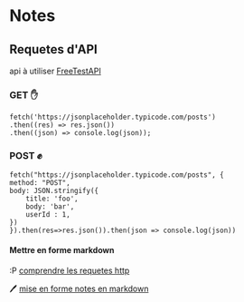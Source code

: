 # Notes

## Requetes d'API

api à utiliser [FreeTestAPI](https://freetestapi.com/apis/movies)

### GET :hand:

    fetch('https://jsonplaceholder.typicode.com/posts')
    .then((res) => res.json())
    .then((json) => console.log(json)); 

### POST :fist:

    fetch("https://jsonplaceholder.typicode.com/posts", {
    method: "POST",
    body: JSON.stringify({
        title: 'foo',
        body: 'bar',
        userId : 1,
    })
    }).then(res=>res.json()).then(json => console.log(json))

#### Mettre en forme markdown

:P [comprendre les requetes http](https://www.youtube.com/watch?v=o5qsUz2vnzg&list=RDCMUC5HDIVwuqoIuKKw-WbQ4CvA&start_radio=1)

:pen: [mise en forme notes en markdown](https://www.markdownguide.org/basic-syntax/#code-blocks)